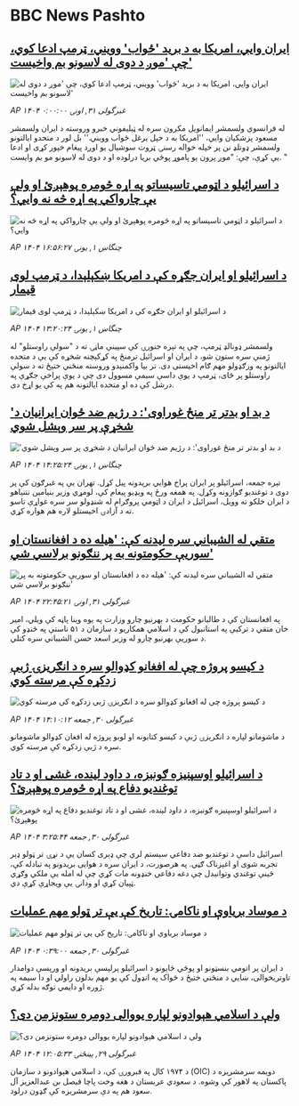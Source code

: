 # BBC News Pashto## [ایران وايي، امریکا به د برید 'ځواب' وویني، ټرمپ ادعا کوي، چې 'موږ د دوی له لاسونو بم واخیست'](https://www.bbc.co.uk/pashto/live/c8xgz07qqdgt?at_campaign=githubrss)![ایران وايي، امریکا به د برید 'ځواب' وویني، ټرمپ ادعا کوي، چې 'موږ د دوی له لاسونو بم واخیست'](https://ichef.bbci.co.uk/ace/standard/240/cpsprodpb/1b61/live/f7988d50-4faa-11f0-a466-d54f65b60deb.jpg)_AP ۱۴۰۴ غبرگولی ۳۱, اونۍ ۰:۰۰:۰۰_له فرانسوي ولسمشر ایمانویل مکرون سره له ټیلیفوني خبرو وروسته د ایران ولسمشر مسعود پزشکیان وايي، ''امریکا به د خپل یرغل ځواب وویني.''
بل لور د متحدو ایالتونو ولسمشر ډونلډ نن پر خپله خواله رسنۍ ټروت سوشیال یو اوږد پیغام خپور کړی او ادعا یې کړې، چې: "موږ پرون یو پاموړ پوځي بریا درلوده او د دوی له لاسونو مو بم وایست. "## [د اسرائیلو د اټومي تاسیساتو په اړه څومره پوهېږئ او ولې یې چارواکي په اړه څه نه وايي؟](https://www.bbc.com/pashto/articles/cwyq81qngwgo?at_campaign=githubrss)![د اسرائیلو د اټومي تاسیساتو په اړه څومره پوهېږئ او ولې یې چارواکي په اړه څه نه وايي؟](https://ichef.bbci.co.uk/ace/ws/240/cpsprodpb/8dd7/live/ea9ab630-4e85-11f0-b737-a9e30e736d38.png)_AP ۱۴۰۴ چنگاښ ۱, يونۍ ۱۶:۵۶:۲۷_## [د اسرائیلو او ایران جګړه کې د امریکا ښکېلېدا، د ټرمپ لوی قیمار](https://www.bbc.com/pashto/articles/c20ne3yn0pgo?at_campaign=githubrss)![د اسرائیلو او ایران جګړه کې د امریکا ښکېلېدا، د ټرمپ لوی قیمار](https://ichef.bbci.co.uk/ace/ws/240/cpsprodpb/a51c/live/526c1db0-4f5f-11f0-8c47-237c2e4015f5.jpg)_AP ۱۴۰۴ چنگاښ ۱, يونۍ ۱۳:۲۰:۲۴_ولسمشر ډونالډ ټرمپ، چې په تېره جنورۍ کې سپینې ماڼۍ ته د "سولې راوستلو" له ژمنې سره ستون شو، د ایران او اسرائیل ترمنځ په کړکېچنه شخړه کې یې د متحده ایالتونو په ورګډولو مهم ګام اخیستی دی.
تر بیا واکمنېدو وروسته منځني ختیځ ته د سولې راوستلو پر ځای، ټرمپ د یوې داسې سیمې مسوول دی چې د یوې پراخې جګړې په درشل کې ده او متحده ایالتونه هم په کې یو اړخ دی.## ['د بد او بدتر تر منځ غوراوی': د رژیم ضد ځوان ایرانیان د شخړې پر سر وېشل شوي](https://www.bbc.com/pashto/articles/cvg9rpxrv52o?at_campaign=githubrss)!['د بد او بدتر تر منځ غوراوی': د رژیم ضد ځوان ایرانیان د شخړې پر سر وېشل شوي](https://ichef.bbci.co.uk/ace/ws/240/cpsprodpb/a029/live/5801de50-4f54-11f0-8c47-237c2e4015f5.jpg)_AP ۱۴۰۴ چنگاښ ۱, يونۍ ۱۴:۲۵:۲۴_تېره جمعه، اسرائیلو پر ایران پراخ هوايي بریدونه پیل کړل. تهران یې په غبرګون کې پر دوی د توغندیو ګوازونه وکړل.
 په همغه ورځ په ویډیو پیغام کې، لومړي وزیر بنیامین نتنیاهو د ایران خلکو ته وویل، اسرائیل د ایران د اټومي پروګرام له شنډولو سر سره غواړې تاسو ته د آزادۍ اخیستلو لاره هم هواره کړي.## [متقي له الشیباني سره لیدنه کې: 'هیله ده د افغانستان او سوریې حکومتونه به پر ننګونو برلاسي شي'](https://www.bbc.com/pashto/articles/c625ww9p15wo?at_campaign=githubrss)![متقي له الشیباني سره لیدنه کې: 'هیله ده د افغانستان او سوریې حکومتونه به پر ننګونو برلاسي شي'](https://ichef.bbci.co.uk/ace/ws/240/cpsprodpb/7670/live/0fad7970-4ef0-11f0-86d5-3b52b53af158.jpg)_AP ۱۴۰۴ غبرگولی ۳۱, اونۍ ۲۲:۴۵:۲۱_په افغانستان کې د طالبانو حکومت د بهرنیو چارو وزارت په یوه وینا پاڼه کې ویلي، امیر خان متقي د ترکیې په استانبول کې د اسلامي همکاریو د سازمان د ۵۱ ناستې په څنډو کې د سوریې بهرنیو چارو له وزیر اسعد حسن الشیباني سره  کتلي.## [د کیسو پروژه چې له افغانو کډوالو سره د انګریزۍ ژبې  زدکړه کې مرسته کوي](https://www.bbc.com/pashto/articles/c20ngngq9n7o?at_campaign=githubrss)![د کیسو پروژه چې له افغانو کډوالو سره د انګریزۍ ژبې  زدکړه کې مرسته کوي](https://ichef.bbci.co.uk/ace/ws/240/cpsprodpb/91a8/live/e8e346a0-4ddf-11f0-a466-d54f65b60deb.jpg)_AP ۱۴۰۴ غبرگولی ۳۰, جمعه ۱۴:۱۰:۱۲_د ماشومانو لپاره د انګرېزۍ ژبې د کیسو کتابونه او لوبو پروژه له افغان کډوالو ماشومانو سره د ژبې زدکړه کې مرسته کوي.## [د اسرائیلو اوسپنیزه ګونبزه، د داود لینده، غشی او د تاد توغندیو دفاع په اړه څومره پوهېږئ؟](https://www.bbc.com/pashto/articles/c1lj4l17444o?at_campaign=githubrss)![د اسرائیلو اوسپنیزه ګونبزه، د داود لینده، غشی او د تاد توغندیو دفاع په اړه څومره پوهېږئ؟](https://ichef.bbci.co.uk/ace/ws/240/cpsprodpb/a369/live/ec0afed0-4d63-11f0-8c47-237c2e4015f5.jpg)_AP ۱۴۰۴ غبرگولی ۳۰, جمعه ۳:۲۵:۴۴_اسرائیل داسې د توغندیو ضد دفاعي سیستم لري چې ډېری کسان یې د نړۍ تر ټولو ډېر تجربه ‌شوی او اغېزناک ګڼي.
په هرصورت، د ایران سره د هوایی بریدونو په تبادله کې، ځینې توغندي وتوانېدل چې دغه دفاعي خنډونه مات کړي چې له امله یې ملکي وګړي ټپیان کړي او ودانۍ یې ویجاړې کړې دي.## [د موساد بریاوې او ناکامۍ: تاریخ کې یې تر ټولو مهم عملیات](https://www.bbc.com/pashto/articles/cvgelgpk0p5o?at_campaign=githubrss)![د موساد بریاوې او ناکامۍ: تاریخ کې یې تر ټولو مهم عملیات](https://ichef.bbci.co.uk/ace/ws/240/cpsprodpb/029d/live/296b4030-4d5c-11f0-86d5-3b52b53af158.jpg)_AP ۱۴۰۴ غبرگولی ۳۰, جمعه ۰:۳۹:۰۰_د ایران پر اتومي بنسټونو او پوځي ځایونو د اسرائیلو پرلپسې بریدونه او ورپسې دوامدار تاوتریخوالی، ښايي د منځني ختیځ د ځواک په انډول کې یو مهم بدلون راولي او دا سیمه په ژوره او دایمي توګه بدله کړي.## [ ولې د اسلامي هېوادونو لپاره یووالی دومره ستونزمن دی؟](https://www.bbc.com/pashto/articles/cg5z6p0n614o?at_campaign=githubrss)![ ولې د اسلامي هېوادونو لپاره یووالی دومره ستونزمن دی؟](https://ichef.bbci.co.uk/ace/ws/240/cpsprodpb/5c77/live/69a1c490-4cbb-11f0-86d5-3b52b53af158.png)_AP ۱۴۰۴ غبرگولی ۲۹, پينځنۍ ۱۲:۰۵:۳۳_د ۱۹۷۴ کال په فبرورۍ کې، د اسلامي هېوادونو د سازمان (OIC) دویمه سرمشریزه د پاکستان په لاهور کې وشوه. د سعودي عربستان د هغه وخت پاچا فیصل بن عبدالعزیز آل سعود هم په دې سرمشریزه کې ګډون درلود.